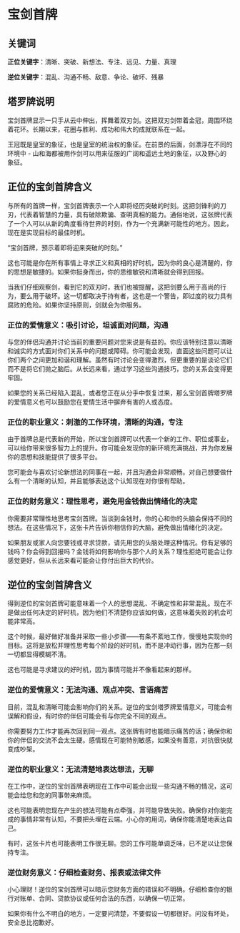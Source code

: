 # 宝剑首牌

## 关键词

**正位关键字**：清晰、突破、新想法、专注、远见、力量、真理

**逆位关键字**：混乱、沟通不畅、敌意、争论、破坏、残暴

## 塔罗牌说明

宝剑首牌显示一只手从云中伸出，挥舞着双刃剑。这把双刃剑带着金冠，周围环绕着花环。长期以来，花圈与胜利、成功和伟大的成就联系在一起。

王冠既是皇室的象征，也是皇室的统治权的象征。在前景的后面，剑漂浮在不同的环境中 - 山和海都被用作剑可以用来征服的广阔和遥远土地的象征，以及野心的象征。

## 正位的宝剑首牌含义

与所有的首牌一样，宝剑首牌表示一个人即将经历突破的时刻。这把剑锋利的刀刃，代表着智慧的力量，具有破除欺骗、查明真相的能力。通俗地说，这张牌代表了一个人可以从新的角度看待世界的时刻，作为一个充满新可能性的地方。因此，现在是实现目标的最佳时机。

“宝剑首牌，预示着即将迎来突破的时刻。”

这也可能是你在所有事情上寻求正义和真相的好时机，因为你的良心是清醒的，你的思想是敏捷的。如果你挺身而出，你的思维敏锐和清晰就会得到回报。

当我们仔细观察剑，看到它的双刃时，我们也被提醒，这把剑要么用于高尚的行为，要么用于破坏。这一切都取决于持有者，这也是一个警告，即过度的权力具有腐败的危险。如果你坚持原则，剑就会为你服务。

### 正位的爱情意义：吸引讨论，坦诚面对问题，沟通

与您的伴侣沟通并讨论当前的重要问题对您来说是有益的。你应该特别注意以清晰和诚实的方式面对你们关系中的问题或障碍。你可能会发现，直面这些问题可以让你们两个之间更加和谐和理解。虽然有时讨论会变得激烈，但更重要的是谈论它们而不是将它们抛之脑后。从长远来看，通过学习这些沟通技巧，您的关系会变得更牢固。

如果您的关系已经陷入混乱，或者您正在从分手中恢复过来，那么宝剑首牌塔罗牌的爱情意义也可以鼓励您在爱情生活中摒弃有害的人或态度。

### 正位的职业意义：刺激的工作环境，清晰的沟通，专注

由于首牌总是代表新的开始，所以宝剑首牌可以代表一个新的工作、职位或事业，可以给你带来很多智力上的提升。你可能会发现你的新环境充满挑战，并为你发展你的思想和技能提供了很多平台。

您可能会与喜欢讨论新想法的同事在一起，并且沟通会非常顺畅。对自己想要做什么有一个清晰的认知，并且能够表达这个认知现在对你很有帮助。

### 正位的财务意义：理性思考，避免用金钱做出情绪化的决定

你需要非常理性地思考宝剑首牌。当谈到金钱时，你的心和你的头脑会保持不同的想法。在这些情况下，这张卡片告诉你相信你的大脑，避免做出情绪化的决定。

如果朋友或家人向您要钱或寻求贷款，请先用您的头脑处理这种情况。你有足够的钱吗？你会得到回报吗？金钱将如何影响你与那个人的关系？理性拒绝可能会让你感觉更好，但从长远来看可能会让你付出巨大的代价。

## 逆位的宝剑首牌含义

得到逆位的宝剑首牌可能意味着一个人的思想混乱、不确定性和非常混乱。现在不是做出任何决定的好时机，因为他们不清楚你应该如何做，这意味着失败的机会可能非常高。

这个时候，最好做好准备并采取一些小步骤——有条不紊地工作，慢慢地实现你的目标。这将是放松并理性思考每个阶段的好时机，而不是冲动行事，因为在那一刻一切都显得模糊不清。

这也可能是寻求建议的好时机，因为事情可能并不像看起来的那样。

### 逆位的爱情意义：无法沟通、观点冲突、言语痛苦

目前，混乱和清晰可能会影响你们的关系。逆位的宝剑塔罗牌爱情意义，可能会有误解和假设，有时你的伴侣可能会有与你完全不同的观点。

你需要努力工作才能再次回到同一观点。这张牌有时也能暗示痛苦的话；确保你和你的伴侣的交流不会太生硬。感情现在可能特别敏感，如果没有善意，对抗很快就变成吵架。

### 逆位的职业意义：无法清楚地表达想法，无聊

在工作中，逆位的宝剑首牌表明现在工作中可能会出现一些沟通不畅的情况，这可能会给您和您的同事带来麻烦。

这也可能表明您现在产生的想法可能有点牵强，并可能导致失败。确保你对你能完成的事情非常有认知，不要把头埋在云端。小心你的用词，确保你能清楚地表达自己。

有时，这张卡片也可能表明工作很无聊。您的工作可能单调乏味，已不足以让您保持专注。

### 逆位财务意义：仔细检查财务、报表或法律文件

小心理财！逆位的宝剑首牌可以暗示您财务方面的错误和不明确。仔细检查你的银行对账单、合同、贷款协议或任何合法的东西，以确保一切正常。

如果你有什么不明白的地方，一定要问清楚，不要假设一切都很好。问没有坏处，安全总比抱歉好。